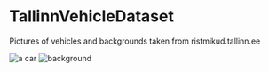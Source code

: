 # TallinnVehicleDataset
Pictures of vehicles and backgrounds taken from ristmikud.tallinn.ee

![a car](https://github.com/hannesliik/TallinnVehicleDataset/blob/master/dataset/positives/Pos1493044395.2343981.png)
![background](https://github.com/hannesliik/TallinnVehicleDataset/blob/master/dataset/negatives/Neg1493044227.472347.png)
